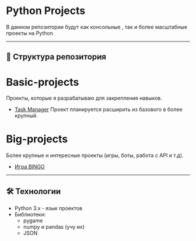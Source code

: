 ﻿# Python Projects
В данном репозитории будут как консольные , так и более масштабные проекты на Python

---

## 📂 Структура репозитория

# Basic-projects
Проекты, которые я разрабатываю для закрепления навыков.
- [Task Manager](https://github.com/kiruxa097/task-manager) Проект планируется расширить из базового в более крупный.

# Big-projects
Более крупные и интересные проекты (игры, боты, работа с API и т.д).
- [Игра BINGO](https://github.com/kiruxa097/bingo-game)

---

## 🛠 Технологии

- Python 3.x - язык проектов
- Библиотеки:
    - pygame
    - numpy и pandas (учу их)
    - JSON
